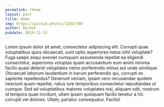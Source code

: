 ```yaml
---
permalink: /home
layout: post
title: Home
img: https://picsum.photos/1202/700
author: Michał
pubdate: 2019-11-13
---
```


Lorem ipsum dolor sit amet, consectetur adipisicing elit. Corrupti quae voluptatibus quos obcaecati, sunt optio asperiores natus nihil voluptate? Fuga saepe sequi eveniet numquam assumenda repellat ea eligendi consectetur, asperiores voluptas quam accusantium eum animi minima facilis quasi deleniti voluptates nemo perferendis minus aut unde similique. Obcaecati laborum laudantium in harum perferendis qui, corrupti ex sapiente repellendus? Deserunt veniam, ipsam vero recusandae quidem nesciunt quam repellat, natus iure temporibus consectetur repudiandae ut cumque. Sed ad voluptatibus maiores voluptates nisi, aliquam odit, nostrum id tempora quae incidunt, ullam ipsam quisquam facilis tenetur a hic corrupti vel dolores. Ullam, pariatur consequatur. Facilis!